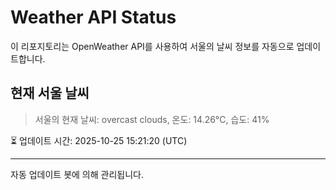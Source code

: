 
# Weather API Status

이 리포지토리는 OpenWeather API를 사용하여 서울의 날씨 정보를 자동으로 업데이트합니다.

## 현재 서울 날씨
> 서울의 현재 날씨: overcast clouds, 온도: 14.26°C, 습도: 41%

⏳ 업데이트 시간: 2025-10-25 15:21:20 (UTC)

---
자동 업데이트 봇에 의해 관리됩니다.
